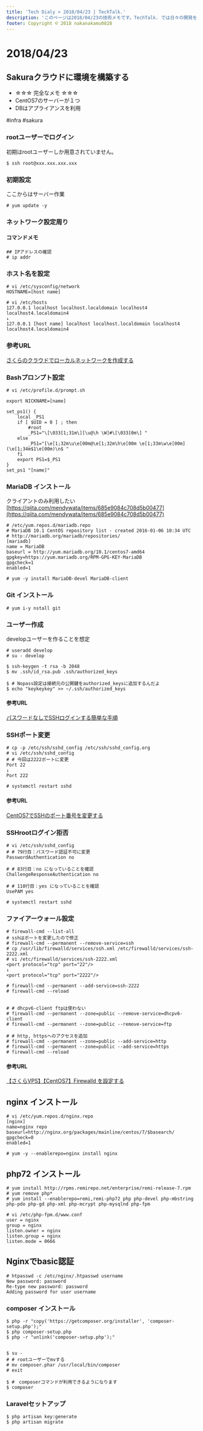 ```yaml
---
title: 'Tech Dialy > 2018/04/23 | TechTalk.'
description: 'このページは2018/04/23の技術メモです。TechTalk. では日々の開発を個人メモとして残しています。将来に向けて技術ノウハウを蓄積することを目的とします。'
footer: Copyright © 2018 nakanakamu0828
---
```

# 2018/04/23
## Sakuraクラウドに環境を構築する
* ☆☆☆ 完全なメモ ☆☆☆
* CentOS7のサーバーが１つ
* DBはアプライアンスを利用

#infra #sakura

### rootユーザーでログイン
初期はrootユーザーしか用意されていません。
```
$ ssh root@xxx.xxx.xxx.xxx
```

### 初期設定
ここからはサーバー作業
```
# yum update -y
```

### ネットワーク設定周り
#### コマンドメモ
```
## IPアドレスの確認
# ip addr
```

### ホスト名を設定
```
# vi /etc/sysconfig/network
HOSTNAME=[host name]

# vi /etc/hosts
127.0.0.1 localhost localhost.localdomain localhost4 localhost4.localdomain4
↓
127.0.0.1 [host name] localhost localhost.localdomain localhost4 localhost4.localdomain4
```

### 参考URL
[さくらのクラウドでローカルネットワークを作成する](https://qiita.com/sato-w-m/items/65d46045c4dabbedf91f)


### Bashプロンプト設定
```
# vi /etc/profile.d/prompt.sh

export NICKNAME=[name]

set_ps1() {
    local _PS1
    if [ $UID = 0 ] ; then
        #root
        _PS1="\[\033[1;31m\][\u@\h \W]#\[\033[0m\] "
    else
        _PS1="[\e[1;32m\u\e[00m@\e[1;32m\h\e[00m \e[1;33m\w\e[00m] (\e[1;34m$1\e[00m)\n$ "
    fi
    export PS1=$_PS1
}
set_ps1 "[name]"

```

### MariaDB インストール
クライアントのみ利用したい
[https://qiita.com/mendywata/items/685e9084c708d5b00477](https://qiita.com/mendywata/items/685e9084c708d5b00477)

```
# /etc/yum.repos.d/mariadb.repo
# MariaDB 10.1 CentOS repository list - created 2016-01-06 10:34 UTC
# http://mariadb.org/mariadb/repositories/
[mariadb]
name = MariaDB
baseurl = http://yum.mariadb.org/10.1/centos7-amd64
gpgkey=https://yum.mariadb.org/RPM-GPG-KEY-MariaDB
gpgcheck=1
enabled=1
```

```
# yum -y install MariaDB-devel MariaDB-client
```

### Git インストール
```
# yum i-y nstall git
```

### ユーザー作成
developユーザーを作ることを想定

```
# useradd develop
# su - develop

$ ssh-keygen -t rsa -b 2048
$ mv .ssh/id_rsa.pub .ssh/authorized_keys

$ # Nopass設定は接続元の公開鍵をauthorized_keysに追加するんだよ
$ echo "keykeykey" >> ~/.ssh/authorized_keys
```

#### 参考URL
[パスワードなしでSSHログインする簡単な手順](https://qiita.com/Tanaaaaan/items/50c3f0ddc15c40b750d2)

### SSHポート変更
```
# cp -p /etc/ssh/sshd_config /etc/ssh/sshd_config.org
# vi /etc/ssh/sshd_config
# # 今回は2222ポートに変更
Port 22
↓
Port 222

# systemctl restart sshd
```

#### 参考URL
[CentOS7でSSHのポート番号を変更する](https://qiita.com/fk_2000/items/019b62818e34be973227)

### SSHrootログイン拒否
```
# vi /etc/ssh/sshd_config
# # 79行目：パスワード認証不可に変更
PasswordAuthentication no

# # 83行目：no になっていることを確認
ChallengeResponseAuthentication no

# # 110行目：yes になっていることを確認
UsePAM yes

# systemctl restart sshd
```

### ファイアーウォール設定
```
# firewall-cmd --list-all
# sshはポートを変更したので修正
# firewall-cmd --permanent --remove-service=ssh
# cp /usr/lib/firewalld/services/ssh.xml /etc/firewalld/services/ssh-2222.xml
# vi /etc/firewalld/services/ssh-2222.xml
<port protocol="tcp" port="22"/>
↓
<port protocol="tcp" port="2222"/>

# firewall-cmd --permanent --add-service=ssh-2222
# firewall-cmd --reload


# # dhcpv6-client ftpは使わない
# firewall-cmd --permanent --zone=public --remove-service=dhcpv6-client
# firewall-cmd --permanent --zone=public --remove-service=ftp

# # http, httpsへのアクセスを追加
# firewall-cmd --permanent --zone=public --add-service=http 
# firewall-cmd --permanent --zone=public --add-service=https
# firewall-cmd --reload
```

#### 参考URL
[【さくらVPS】【CentOS7】Firewalld を設定する](https://go-journey.club/archives/5103)

## nginx インストール
```
# vi /etc/yum.repos.d/nginx.repo
[nginx]
name=nginx repo
baseurl=http://nginx.org/packages/mainline/centos/7/$basearch/
gpgcheck=0
enabled=1

# yum -y --enablerepo=nginx install nginx
```

## php72 インストール
```
# yum install http://rpms.remirepo.net/enterprise/remi-release-7.rpm
# yum remove php*
# yum install --enablerepo=remi,remi-php72 php php-devel php-mbstring php-pdo php-gd php-xml php-mcrypt php-mysqlnd php-fpm

# vi /etc/php-fpm.d/www.conf
user = nginx
group = nginx
listen.owner = nginx
listen.group = nginx
listen.mode = 0666
```

## Nginxでbasic認証
```
# htpasswd -c /etc/nginx/.htpasswd username
New password: password
Re-type new password: password
Adding password for user username

```


### composer インストール
```
$ php -r "copy('https://getcomposer.org/installer', 'composer-setup.php');"
$ php composer-setup.php
$ php -r "unlink('composer-setup.php');"


$ su -
# # rootユーザーでmvする
# mv composer.phar /usr/local/bin/composer
# exit

$ #　composerコマンドが利用できるようになります
$ composer
```

### Laravelセットアップ
```
$ php artisan key:generate
$ php artisan migrate
```